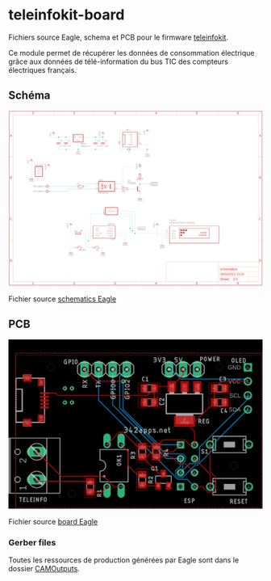 # teleinfokit-board

Fichiers source Eagle, schema et PCB pour le firmware [teleinfokit](https://github.com/342apps/teleinfokit).

Ce module permet de récupérer les données de consommation électrique grâce aux données de télé-information du bus TIC des compteurs électriques français.

## Schéma

![schema](documentation/schematics.png)

Fichier source [schematics Eagle](eagle/teleinfokit.sch)

## PCB

![pcb](documentation/board.png)

Fichier source [board Eagle](eagle/teleinfokit.brd)

### Gerber files

Toutes les ressources de production générées par Eagle sont dans le dossier [CAMOutputs](CAMOutputs).
